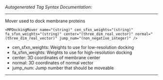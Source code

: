 _Autogenerated Tag Syntax Documentation:_

---
Mover used to dock membrane proteins

```
<MPDockingMover name="(string)" cen_sfxn_weights="(string)" fa_sfxn_weights="(string)" center="(three_dim_real_vector)" normal="(three_dim_real_vector)" jump_num="(non_negative_integer)" />
```

-   cen_sfxn_weights: Weights to use for low-resolution docking
-   fa_sfxn_weights: Weights to use for high-resolution docking
-   center: 3D coordinates of membrane center
-   normal: 3D coordinates of normal vector
-   jump_num: Jump number that should be moveable

---
